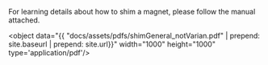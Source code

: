 For learning details about how to shim a magnet, please follow the manual attached.

<object data="{{ "docs/assets/pdfs/shimGeneral_notVarian.pdf" | prepend: site.baseurl | prepend: site.url}}" width="1000" height="1000" type='application/pdf'/>